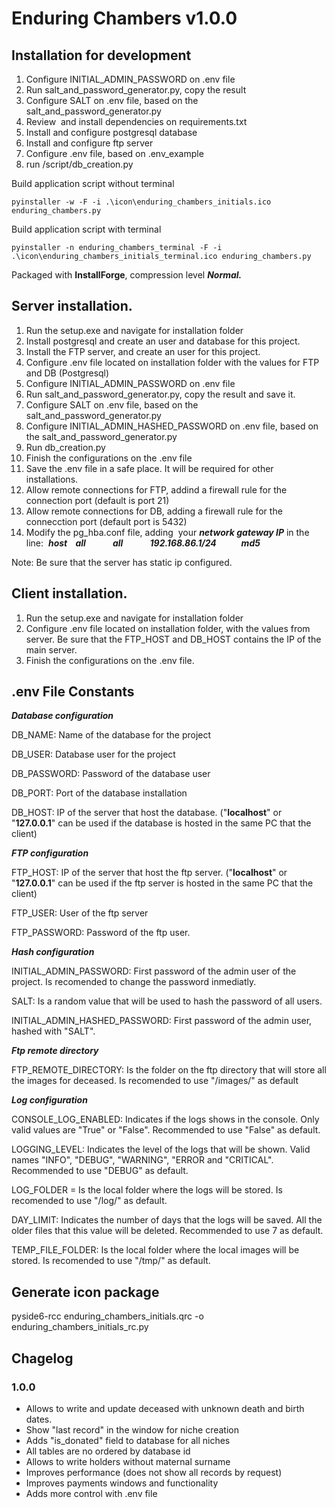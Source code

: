 # Enduring Chambers v1.0.0

## Installation for development

1.  Configure INITIAL\_ADMIN\_PASSWORD on .env file
2.  Run salt\_and\_password\_generator.py, copy the result
3.  Configure SALT on .env file, based on the salt\_and\_password\_generator.py
4.  Review  and install dependencies on requirements.txt
5.  Install and configure postgresql database
6.  Install and configure ftp server
7.  Configure .env file, based on .env\_example
8.  run /script/db\_creation.py

Build application script without terminal

```
pyinstaller -w -F -i .\icon\enduring_chambers_initials.ico enduring_chambers.py
```

Build application script with terminal

```
pyinstaller -n enduring_chambers_terminal -F -i .\icon\enduring_chambers_initials_terminal.ico enduring_chambers.py
```

Packaged with **InstallForge**, compression level _**Normal.**_

## Server installation.

1.  Run the setup.exe and navigate for installation folder
2.  Install postgresql and create an user and database for this project.
3.  Install the FTP server, and create an user for this project.
4.  Configure .env file located on installation folder with the values for FTP and DB (Postgresql)
5.  Configure INITIAL\_ADMIN\_PASSWORD on .env file
6.  Run salt\_and\_password\_generator.py, copy the result and save it.
7.  Configure SALT on .env file, based on the salt\_and\_password\_generator.py
8.  Configure INITIAL\_ADMIN\_HASHED\_PASSWORD on .env file, based on the salt\_and\_password\_generator.py
9.  Run db\_creation.py
10.  Finish the configurations on the .env file
11.  Save the .env file in a safe place. It will be required for other installations.
12.  Allow remote connections for FTP, addind a firewall rule for the connection port (default is port 21)
13.  Allow remote connections for DB, adding a firewall rule for the connecction port (default port is 5432)
14.  Modify the pg\_hba.conf file, adding  your _**network gateway IP**_ in the line:  _**host    all             all             192.168.86.1/24            md5**_

Note: Be sure that the server has static ip configured.

## Client installation.

1.  Run the setup.exe and navigate for installation folder
2.  Configure .env file located on installation folder, with the values from server. Be sure that the FTP\_HOST and DB\_HOST contains the IP of the main server.
3.  Finish the configurations on the .env file.

## .env File Constants

_**Database configuration**_

DB\_NAME: Name of the database for the project

DB\_USER: Database user for the project

DB\_PASSWORD: Password of the database user

DB\_PORT: Port of the database installation

DB\_HOST: IP of the server that host the database. ("**localhost**" or "**127.0.0.1**" can be used if the database is hosted in the same PC that the client)

_**FTP configuration**_

FTP\_HOST: IP of the server that host the ftp server. ("**localhost**" or "**127.0.0.1**" can be used if the ftp server is hosted in the same PC that the client)

FTP\_USER: User of the ftp server

FTP\_PASSWORD: Password of the ftp user.

_**Hash configuration**_

INITIAL\_ADMIN\_PASSWORD: First password of the admin user of the project. Is recomended to change the password inmediatly.

SALT: Is a random value that will be used to hash the password of all users.

INITIAL\_ADMIN\_HASHED\_PASSWORD: First password of the admin user, hashed with "SALT".

_**Ftp remote directory**_

FTP\_REMOTE\_DIRECTORY: Is the folder on the ftp directory that will store all the images for deceased. Is recomended to use "/images/" as default

_**Log configuration**_

CONSOLE\_LOG\_ENABLED: Indicates if the logs shows in the console. Only valid values are "True" or "False". Recommended to use "False" as default.

LOGGING\_LEVEL: Indicates the level of the logs that will be shown. Valid names "INFO", "DEBUG", "WARNING", "ERROR and "CRITICAL". Recommended to use "DEBUG" as default.

LOG\_FOLDER = Is the local folder where the logs will be stored. Is recomended to use "/log/" as default.

DAY\_LIMIT: Indicates the number of days that the logs will be saved. All the older files that this value will be deleted. Recommended to use 7 as default.

TEMP\_FILE\_FOLDER: Is the local folder where the local images will be stored. Is recomended to use "/tmp/" as default.

## Generate icon package

pyside6-rcc enduring\_chambers\_initials.qrc -o enduring\_chambers\_initials\_rc.py

## Chagelog

### 1.0.0

*   Allows to write and update deceased with unknown death and birth dates.
*   Show "last record" in the window for niche creation
*   Adds "is\_donated" field to database for all niches
*   All tables are no ordered by database id
*   Allows to write holders without maternal surname
*   Improves performance (does not show all records by request)
*   Improves payments windows and functionality
*   Adds more control with .env file
